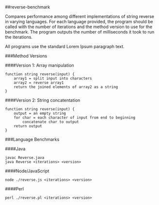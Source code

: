 ##reverse-benchmark

Compares performance among different implementations of string reverse in
varying languages. For each language provided, the program should be called
with the number of iterations and the method version to use for the benchmark.
The program outputs the number of milliseconds it took to run the iterations.

All programs use the standard Lorem Ipsum paragraph text.

###Method Versions

####Version 1: Array manipulation

    function string reverse(input) {
        array1 = split input into characters
        array2 = reverse array1
        return the joined elements of array2 as a string
    }

####Version 2: String concatentation

    function string reverse(input) {
        output = an empty string
        for char = each character of input from end to beginning
            concatenate char to output
        return output
    }

###Language Benchmarks

####Java

    javac Reverse.java
    java Reverse <iterations> <version>

####Node/JavaScript

    node ./reverse.js <iterations> <version>

####Perl

    perl ./reverse.pl <iterations> <version>
